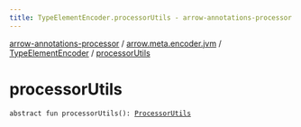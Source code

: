 ```yaml
---
title: TypeElementEncoder.processorUtils - arrow-annotations-processor
---
```


[arrow-annotations-processor](../../index.html) / [arrow.meta.encoder.jvm](../index.html) / [TypeElementEncoder](index.html) / [processorUtils](./processor-utils.html)

# processorUtils

`abstract fun processorUtils(): `[`ProcessorUtils`](../../arrow.common.utils/-processor-utils/index.html)